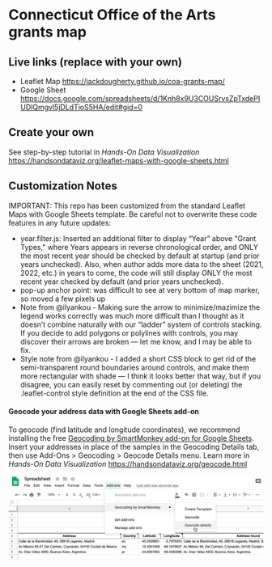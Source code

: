 # Connecticut Office of the Arts grants map

## Live links (replace with your own)
- Leaflet Map https://jackdougherty.github.io/coa-grants-map/
- Google Sheet https://docs.google.com/spreadsheets/d/1Knh8x9U3COUSrvsZpTxdePIUDlQmgvl5jDLdTioS5HA/edit#gid=0

## Create your own
See step-by-step tutorial in *Hands-On Data Visualization* https://handsondataviz.org/leaflet-maps-with-google-sheets.html

## Customization Notes
IMPORTANT: This repo has been customized from the standard Leaflet Maps with Google Sheets template. Be careful not to overwrite these code features in any future updates:
- year.filter.js: Inserted an additional filter to display “Year” above “Grant Types," where Years appears in reverse chronological order, and ONLY the most recent year should be checked by default at startup (and prior years unchecked). Also, when author adds more data to the sheet (2021, 2022, etc.) in years to come, the code will still display ONLY the most recent year checked by default (and prior years unchecked).
- pop-up anchor point: was difficult to see at very bottom of map marker, so moved a few pixels up
- Note from @ilyankou - Making sure the arrow to minimize/mazimize the legend works correctly was much more difficult than I thought as it doesn’t combine naturally with our “ladder” system of controls stacking. If you decide to add polygons or polylines with controls, you may discover their arrows are broken — let me know, and I may be able to fix.
- Style note from @ilyankou - I added a short CSS block to get rid of the semi-transparent round boundaries around controls, and make them more rectangular with shade — I think it looks better that way, but if you disagree, you can easily reset by commenting out (or deleting) the .leaflet-control style definition at the end of the CSS file.

#### Geocode your address data with Google Sheets add-on
To geocode (find latitude and longitude coordinates), we recommend installing the free [Geocoding by SmartMonkey add-on for Google Sheets](https://gsuite.google.com/marketplace/app/geocoding_by_smartmonkey/1033231575312). Insert your addresses in place of the samples in the Geocoding Details tab, then use Add-Ons > Geocoding > Geocode Details menu. Learn more in *Hands-On Data Visualization* https://handsondataviz.org/geocode.html

![Geocoding](geocode.png)
